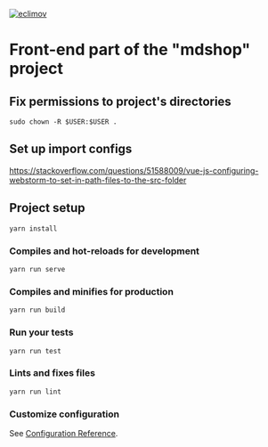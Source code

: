 [![eclimov](https://circleci.com/gh/eclimov/mdshop-front.svg?style=svg)](https://circleci.com/gh/eclimov/mdshop-front)

# Front-end part of the "mdshop" project

## Fix permissions to project's directories
```
sudo chown -R $USER:$USER .
```

## Set up import configs
https://stackoverflow.com/questions/51588009/vue-js-configuring-webstorm-to-set-in-path-files-to-the-src-folder

## Project setup
```
yarn install
```

### Compiles and hot-reloads for development
```
yarn run serve
```

### Compiles and minifies for production
```
yarn run build
```

### Run your tests
```
yarn run test
```

### Lints and fixes files
```
yarn run lint
```

### Customize configuration
See [Configuration Reference](https://cli.vuejs.org/config/).
